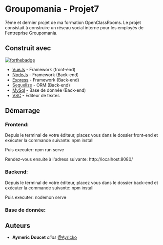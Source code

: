 # Groupomania - Projet7

7ème et dernier projet de ma formation OpenClassRooms. Le projet consistait à construire un réseau social interne pour les employés de l'entreprise Groupomania.

## Construit avec

[![forthebadge](http://forthebadge.com/images/badges/built-with-love.svg)](http://forthebadge.com)

- [VueJs](https://vuejs.org/) - Framework (front-end)
- [NodeJs](https://nodejs.org/en/) - Framework (Back-end)
- [Express](https://nodejs.org/en/) - Framework (Back-end)
- [Sequelize](https://sequelize.org/) - ORM (Back-end)
- [MySql](https://www.mysql.com/fr/) - Base de donnée (Back-end)
- [VSC](https://code.visualstudio.com/) - Editeur de textes

## Démarrage

### Frontend:

Depuis le terminal de votre éditeur, placez vous dans le dossier front-end et exécuter la commande suivante:
npm install

Puis executer:
npm run serve

Rendez-vous ensuite à l'adress suivante:
http://localhost:8080/

### Backend:

Depuis le terminal de votre éditeur, placez vous dans le dossier back-end et exécuter la commande suivante:
npm install

Puis executer:
nodemon serve

### Base de donnée:

## Auteurs

- **Aymeric Doucet** _alias_ [@Ayricko](https://github.com/Ayricko)
